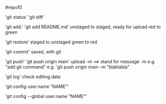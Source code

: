 #repo10

'git status'
'git dift'

'git add.' 'git add README.md'
unstaged to staged, ready for upload
red to green

'git restore'
staged to unstaged
green to red

'git commit'
saved, with git

'git push' 'git push origin main'
upload
-m ==> stand for message
-m e.g. "add git command"
e.g. 'git push origin main -m "blablabla"

'git log'
check editing data

'git config user.name "NAME"'

'git config --global user.name "NAME"'
